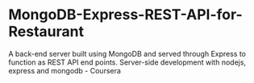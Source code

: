 # MongoDB-Express-REST-API-for-Restaurant
A back-end server built using MongoDB and served through Express to function as REST API end points.
Server-side development with nodejs, express and mongodb - Coursera
